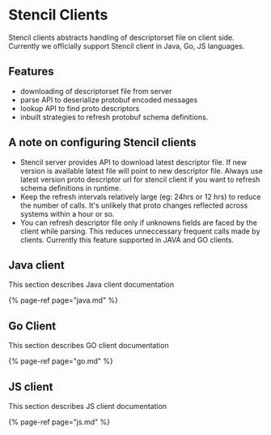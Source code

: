 # Stencil Clients

Stencil clients abstracts handling of descriptorset file on client side. Currently we officially support Stencil client in Java, Go, JS languages.

## Features

- downloading of descriptorset file from server
- parse API to deserialize protobuf encoded messages
- lookup API to find proto descriptors
- inbuilt strategies to refresh protobuf schema definitions.

## A note on configuring Stencil clients

- Stencil server provides API to download latest descriptor file. If new version is available latest file will point to new descriptor file. Always use latest version proto descriptor url for stencil client if you want to refresh schema definitions in runtime.
- Keep the refresh intervals relatively large (eg: 24hrs or 12 hrs) to reduce the number of calls. It's unlikely that proto changes reflected across systems within a hour or so.
- You can refresh descriptor file only if unknowns fields are faced by the client while parsing. This reduces unneccessary frequent calls made by clients. Currently this feature supported in JAVA and GO clients.

## Java client

This section describes Java client documentation

{% page-ref page="java.md" %}

## Go Client

This section describes GO client documentation

{% page-ref page="go.md" %}

## JS client

This section describes JS client documentation

{% page-ref page="js.md" %}

